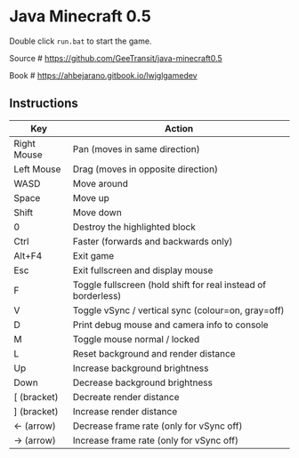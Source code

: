 # Java Minecraft 0.5

Double click `run.bat` to start the game.

Source # https://github.com/GeeTransit/java-minecraft0.5

Book # https://ahbejarano.gitbook.io/lwjglgamedev

## Instructions

| Key          | Action |
| ------------ | ------ |
| Right Mouse  | Pan (moves in same direction) |
| Left Mouse   | Drag (moves in opposite direction) |
| WASD         | Move around |
| Space        | Move up |
| Shift        | Move down |
| 0            | Destroy the highlighted block |
| Ctrl         | Faster (forwards and backwards only) |
| Alt+F4       | Exit game |
| Esc          | Exit fullscreen and display mouse |
| F            | Toggle fullscreen (hold shift for real instead of borderless) |
| V            | Toggle vSync / vertical sync (colour=on, gray=off) |
| D            | Print debug mouse and camera info to console |
| M            | Toggle mouse normal / locked |
| L            | Reset background and render distance |
| Up           | Increase background brightness |
| Down         | Decrease background brightness |
| \[ (bracket) | Decreate render distance |
| \] (bracket) | Increase render distance |
| <- (arrow)   | Decrease frame rate (only for vSync off) |
| -> (arrow)   | Increase frame rate (only for vSync off) |
